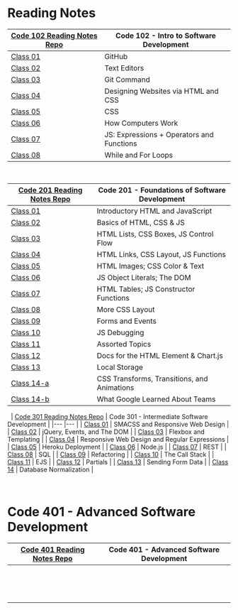 # Reading Notes

|   [ Code 102 Reading Notes Repo](https://github.com/BasharNofal/reading-notes)	|   Code 102 - Intro to Software Development	|
|---	|---    |
|   [Class 01](https://basharnofal.github.io/reading-notes/assignment2/)	|   GitHub	|
|   [Class 02](https://basharnofal.github.io/reading-notes/class02/)	|   Text Editors	|
|   [Class 03](https://basharnofal.github.io/reading-notes/class03/)	|   Git Command	|
|   [Class 04](https://basharnofal.github.io/reading-notes/class04/)	|   Designing Websites via HTML and CSS	|
|   [Class 05](https://basharnofal.github.io/reading-notes/class05/)	|   CSS   |
|   [Class 06](https://basharnofal.github.io/reading-notes/class06/)	|   How Computers Work	|
|   [Class 07](https://basharnofal.github.io/reading-notes/class07/)	|   JS: Expressions + Operators and Functions	|
|   [Class 08](https://basharnofal.github.io/reading-notes/class08/)	|   While and For Loops	|

&nbsp;

|   [ Code 201 Reading Notes Repo](https://github.com/BasharNofal/reading-notes-201)	|   Code 201 - Foundations of Software Development	|
|---	|---    |
|   [Class 01](https://basharnofal.github.io/reading-notes-201/class01/)	|   Introductory HTML and JavaScript    |
|   [Class 02](https://basharnofal.github.io/reading-notes-201/class02/)	|   Basics of HTML, CSS & JS    |
|   [Class 03](https://basharnofal.github.io/reading-notes-201/class03/)	|   HTML Lists, CSS Boxes, JS Control Flow    |
|   [Class 04](https://basharnofal.github.io/reading-notes-201/class04/)	|   HTML Links, CSS Layout, JS Functions    |
|   [Class 05](https://basharnofal.github.io/reading-notes-201/class05/)	|   HTML Images; CSS Color & Text   |
|   [Class 06](https://basharnofal.github.io/reading-notes-201/class06/)	|   JS Object Literals; The DOM       |
|   [Class 07](https://basharnofal.github.io/reading-notes-201/class07/)	|   HTML Tables; JS Constructor Functions   |
|   [Class 08](https://basharnofal.github.io/reading-notes-201/class08/)	|   More CSS Layout    |
|   [Class 09](https://basharnofal.github.io/reading-notes-201/class09/)	|   Forms and Events    |
|   [Class 10](https://basharnofal.github.io/reading-notes-201/class10/)	|   JS Debugging    |
|   [Class 11](https://basharnofal.github.io/reading-notes-201/class11/)	|   Assorted Topics    |
|   [Class 12](https://basharnofal.github.io/reading-notes-201/class12/)	|   Docs for the HTML Element & Chart.js    |
|   [Class 13](https://basharnofal.github.io/reading-notes-201/class13/)	|   Local Storage
|   [Class 14-a](https://basharnofal.github.io/reading-notes-201/class14-a/)	|   CSS Transforms, Transitions, and Animations    |
|   [Class 14-b](https://basharnofal.github.io/reading-notes-201/class14-b/)	|   What Google Learned About Teams    |


&nbsp;
|   [ Code 301 Reading Notes Repo](https://github.com/BasharNofal/reading-notes-301)	|   Code 301 - Intermediate Software Development	|
|---	|---    |
|   [Class 01](https://basharnofal.github.io/reading-notes-301/class-01/)	|   SMACSS and Responsive Web Design	|
|   [Class 02](https://basharnofal.github.io/reading-notes-301/class-02/)	|   jQuery, Events, and The DOM	|
|   [Class 03](https://basharnofal.github.io/reading-notes-301/class-03/)	|   Flexbox and Templating	|
|   [Class 04](https://basharnofal.github.io/reading-notes-301/class-04/)	|   Responsive Web Design and Regular Expressions	|
|   [Class 05](https://basharnofal.github.io/reading-notes-301/class-05/)	|   Heroku Deployment   |
|   [Class 06](https://basharnofal.github.io/reading-notes-301/class-06/)	|   Node.js	|
|   [Class 07](https://basharnofal.github.io/reading-notes-301/class-07/)	|   REST	|
|   [Class 08](https://basharnofal.github.io/reading-notes-301/class-08/)	|   SQL	|
|   [Class 09](https://basharnofal.github.io/reading-notes-301/class-09/)	|   Refactoring	|
|   [Class 10](https://basharnofal.github.io/reading-notes-301/class-10/)	|   The Call Stack	|
|   [Class 11](https://basharnofal.github.io/reading-notes-301/class-11/)	|   EJS	|
|   [Class 12](https://basharnofal.github.io/reading-notes-301/class-12/)	|   Partials	|
|   [Class 13](https://basharnofal.github.io/reading-notes-301/class-13/)	|   Sending Form Data	|
|   [Class 14](https://basharnofal.github.io/reading-notes-301/class-14/)	|   Database Normalization  |

&nbsp;
# Code 401 - Advanced Software Development

|   [ Code 401 Reading Notes Repo](https://github.com/BasharNofal/reading-notes-401)	|   Code 401 - Advanced Software Development	|
|---	|---    |
|   	|   	|
|   	|   	|
|   	|   	|
|   	|   	|
|   	|   	|
|   	|   	|
|   	|   	|
|   	|   	|
|   	|   	|
|   	|   	|
|   	|   	|
|   	|   	|
|   	|   	|
|   	|   	|